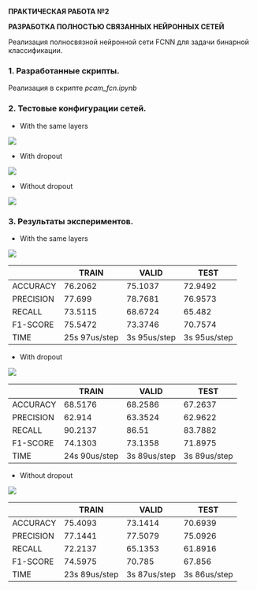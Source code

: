 **ПРАКТИЧЕСКАЯ РАБОТА №2**


**РАЗРАБОТКА ПОЛНОСТЬЮ СВЯЗАННЫХ НЕЙРОННЫХ СЕТЕЙ**


Реализация полносвязной нейронной сети FCNN для задачи бинарной классификации.

### 1. Разработанные скрипты.
Реализация в скрипте *pcam_fcn.ipynb*
### 2. Тестовые конфигурации сетей.
- With the same layers

![](../images/fcnn_1.PNG)

- With dropout

![](../images/fcnn_2.PNG)

- Without dropout

![](../images/fcnn_3.PNG)

### 3. Результаты экспериментов.
- With the same layers

![](../images/fcnn_result_1.PNG)

|   |  TRAIN  | VALID   | TEST   |
| ------------ | ------------ | ------------ | ------------ |
| ACCURACY   | 76.2062  | 75.1037  | 72.9492  |
| PRECISION  | 77.699  |  78.7681 | 76.9573  |
| RECALL | 73.5115  | 68.6724  | 65.482  |
|  F1-SCORE | 75.5472  |  73.3746 | 70.7574  |
|  TIME  |  25s 97us/step  | 3s 95us/step  |  3s 95us/step |


- With dropout

![](../images/fcnn_result_2.PNG)

|   |  TRAIN  | VALID   | TEST   |
| ------------ | ------------ | ------------ | ------------ |
| ACCURACY   | 68.5176  | 68.2586  |  67.2637 |
| PRECISION  | 62.914  | 63.3524  | 62.9622  |
| RECALL | 90.2137  | 86.51 |  83.7882 |
|  F1-SCORE | 74.1303  |  73.1358 |  71.8975 |
|  TIME  |  24s 90us/step  | 3s 89us/step  |  3s 89us/step |

- Without dropout


![](../images/fcnn_result_3.png)


|   |  TRAIN  | VALID   | TEST   |
| ------------ | ------------ | ------------ | ------------ |
| ACCURACY   | 75.4093 | 73.1414| 70.6939  |
| PRECISION  | 77.1441  | 77.5079  | 75.0926  |
| RECALL | 72.2137  |  65.1353 | 61.8916  |
|  F1-SCORE |  74.5975 | 70.785 |  67.856 |
|  TIME  | 23s 89us/step |  3s 87us/step | 3s 86us/step  |
